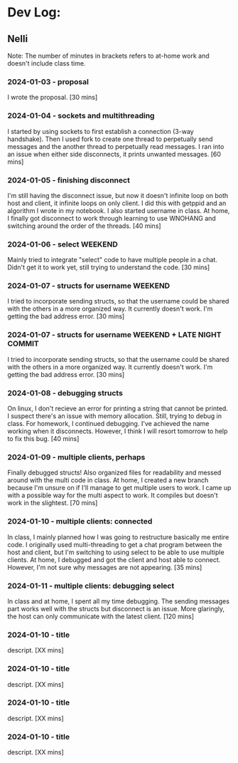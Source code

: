 # Dev Log:

## Nelli
Note: The number of minutes in brackets refers to at-home work and doesn't include class time. 
### 2024-01-03 - proposal
I wrote the proposal. [30 mins]

### 2024-01-04 - sockets and multithreading
I started by using sockets to first establish a connection (3-way handshake). Then I used fork to create one thread to perpetually send messages and the another thread to perpetually read messages. I ran into an issue when either side disconnects, it prints unwanted messages. [60 mins]

### 2024-01-05 - finishing disconnect
I'm still having the disconnect issue, but now it doesn't infinite loop on both host and client, it infinite loops on only client. I did this with getppid and an algorithm I wrote in my notebook. I also started username in class. At home, I finally got disconnect to work through learning to use WNOHANG and switching around the order of the threads. [40 mins]

### 2024-01-06 - select WEEKEND
Mainly tried to integrate "select" code to have multiple people in a chat. Didn't get it to work yet, still trying to understand the code. [30 mins]

### 2024-01-07 - structs for username WEEKEND
I tried to incorporate sending structs, so that the username could be shared with the others in a more organized way. It currently doesn't work. I'm getting the bad address error. [30 mins]

### 2024-01-07 - structs for username WEEKEND + LATE NIGHT COMMIT
I tried to incorporate sending structs, so that the username could be shared with the others in a more organized way. It currently doesn't work. I'm getting the bad address error. [30 mins]

### 2024-01-08 - debugging structs 
On linux, I don't recieve an error for printing a string that cannot be printed. I suspect there's an issue with memory allocation. Still, trying to debug in class. For homework, I continued debugging. I've achieved the name working when it disconnects. However, I think I will resort tomorrow to help to fix this bug. [40 mins]

### 2024-01-09 - multiple clients, perhaps
Finally debugged structs! Also organized files for readability and messed around with the multi code in class. At home, I created a new branch because I'm unsure on if I'll manage to get multiple users to work. I came up with a possible way for the multi aspect to work. It compiles but doesn't work in the slightest. [70 mins]

### 2024-01-10 - multiple clients: connected
In class, I mainly planned how I was going to restructure basically me entire code. I originally used multi-threading to get a chat program between the host and client, but I'm switching to using select to be able to use multiple clients. At home, I debugged and got the client and host able to connect. However, I'm not sure why messages are not appearing. [35 mins]

### 2024-01-11 - multiple clients: debugging select
In class and at home, I spent all my time debugging. The sending messages part works well with the structs but disconnect is an issue. More glaringly, the host can only communicate with the latest client. [120 mins]

### 2024-01-10 - title 
descript. [XX mins]

### 2024-01-10 - title 
descript. [XX mins]

### 2024-01-10 - title 
descript. [XX mins]

### 2024-01-10 - title 
descript. [XX mins]

